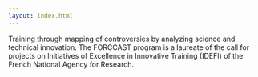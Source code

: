 ```yaml
---
layout: index.html
---
```

Training through mapping of controversies by analyzing science and technical innovation. The FORCCAST program is a laureate of the call for projects on Initiatives of Excellence in Innovative Training (IDEFI) of the French National Agency for Research.
